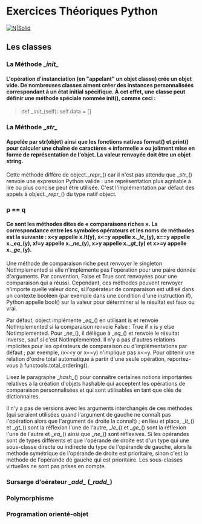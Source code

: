 # Exercices Théoriques Python

[![N|Solid](https://fundit.fr/sites/default/files/actors/1456-universite-libre-bruxelles-ulb.jpg)](https://nodesource.com/products/nsolid)

## Les classes

### La Méthode \__init\__
#### L'opération d'instanciation (en "appelant" un objet classe) crée un objet vide. De nombreuses classes aiment créer des instances personnalisées correspondant à un état initial spécifique. À cet effet, une classe peut définir une méthode spéciale nommée __init__(), comme ceci :
> def _\_init__(self):
>   self.data = []

### La Méthode \__str\__
####     Appelée par str(objet) ainsi que les fonctions natives format() et print() pour calculer une chaîne de caractères « informelle » ou joliment mise en forme de représentation de l'objet. La valeur renvoyée doit être un objet string.
Cette méthode diffère de object.\__repr\__() car il n'est pas attendu que \__str\__() renvoie une expression Python valide : une représentation plus agréable à lire ou plus concise peut être utilisée.
C'est l'implémentation par défaut des appels à object.\__repr\__() du type natif object.

### p == q
#### Ce sont les méthodes dites de « comparaisons riches ». La correspondance entre les symboles opérateurs et les noms de méthodes est la suivante : x<y appelle x.__lt__(y), x<=y appelle x.\__le\__(y), x==y appelle x.\__eq\__(y), x!=y appelle x.\__ne\__(y), x>y appelle x.\__gt\__(y) et x>=y appelle x.\__ge\__(y).

Une méthode de comparaison riche peut renvoyer le singleton NotImplemented si elle n'implémente pas l'opération pour une paire donnée d'arguments. Par convention, False et True sont renvoyées pour une comparaison qui a réussi. Cependant, ces méthodes peuvent renvoyer n'importe quelle valeur donc, si l'opérateur de comparaison est utilisé dans un contexte booléen (par exemple dans une condition d'une instruction if), Python appelle bool() sur la valeur pour déterminer si le résultat est faux ou vrai.

Par défaut, object implémente \__eq\__() en utilisant is et renvoie NotImplemented si la comparaison renvoie False : True if x is y else NotImplemented. Pour \__ne\__(), il délègue à \__eq\__() et renvoie le résultat inverse, sauf si c'est NotImplemented. Il n'y a pas d'autres relations implicites pour les opérateurs de comparaison ou d'implémentations par défaut ; par exemple, (x<<y or x==y) n'implique pas x<=y. Pour obtenir une relation d'ordre total automatique à partir d'une seule opération, reportez-vous à functools.total_ordering().

Lisez le paragraphe \__hash\__() pour connaître certaines notions importantes relatives à la création d'objets hashable qui acceptent les opérations de comparaison personnalisées et qui sont utilisables en tant que clés de dictionnaires.

Il n'y a pas de versions avec les arguments interchangés de ces méthodes (qui seraient utilisées quand l'argument de gauche ne connaît pas l'opération alors que l'argument de droite la connaît) ; en lieu et place, \__lt\__() et \__gt\__() sont la réflexion l'une de l'autre, \__le\__() et \__ge\__() sont la réflexion l'une de l'autre et \__eq\__() ainsi que \__ne\__() sont réflexives. Si les opérandes sont de types différents et que l'opérande de droite est d'un type qui une sous-classe directe ou indirecte du type de l'opérande de gauche, alors la méthode symétrique de l'opérande de droite est prioritaire, sinon c'est la méthode de l'opérande de gauche qui est prioritaire. Les sous-classes virtuelles ne sont pas prises en compte.

### Sursarge d'oérateur \__add\__ (\__radd\__)



### Polymorphisme

### Programation orienté-objet

 <!-- ajouter illustration diagramme d'objet  -->
